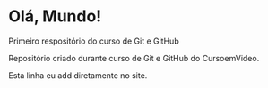 # Olá, Mundo!
 Primeiro respositório do curso de Git e GitHub

 Repositório criado durante curso de Git e GitHub do CursoemVideo.

 Esta linha eu add diretamente no site.
